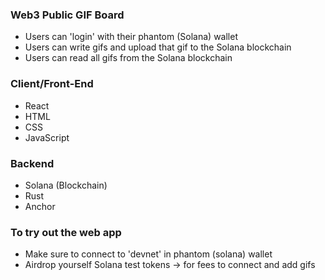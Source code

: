 ### Web3 Public GIF Board
- Users can 'login' with their phantom (Solana) wallet
- Users can write gifs and upload that gif to the Solana blockchain
- Users can read all gifs from the Solana blockchain 

### Client/Front-End
- React
- HTML
- CSS
- JavaScript

### Backend
- Solana (Blockchain)
- Rust
- Anchor 

### To try out the web app
- Make sure to connect to 'devnet' in phantom (solana) wallet
- Airdrop yourself Solana test tokens -> for fees to connect and add gifs